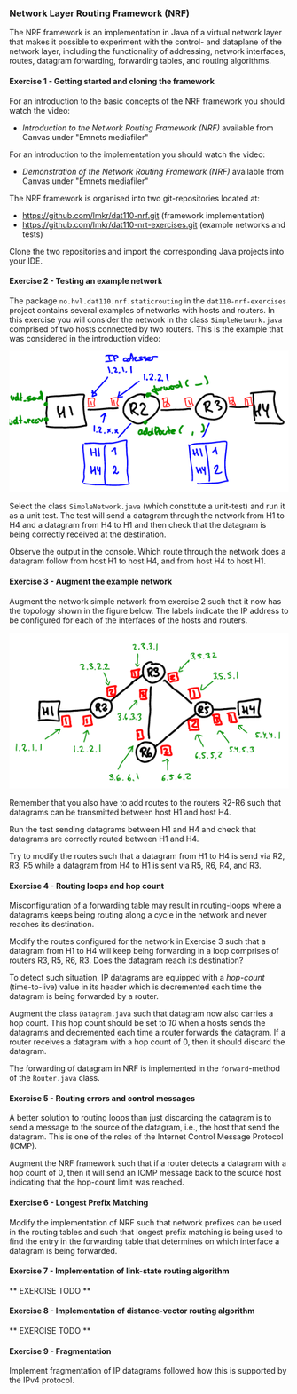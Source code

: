 ### Network Layer Routing Framework (NRF)

The NRF framework is an implementation in Java of a virtual network layer that makes it possible to experiment with the control- and dataplane of the network layer, including the functionality of addressing, network interfaces, routes, datagram forwarding, forwarding tables, and routing algorithms.

#### Exercise 1 - Getting started and cloning the framework

For an introduction to the basic concepts of the NRF framework you should watch the video:

- *Introduction to the Network Routing Framework (NRF)* available from Canvas under "Emnets mediafiler"

For an introduction to the implementation you should watch the video:

- *Demonstration of the Network Routing Framework (NRF)* available from Canvas under "Emnets mediafiler"

The NRF framework is organised into two git-repositories located at:

- https://github.com/lmkr/dat110-nrf.git (framework implementation)
- https://github.com/lmkr/dat110-nrt-exercises.git (example networks and tests)

Clone the two repositories and import the corresponding Java projects into your IDE.

#### Exercise 2 - Testing an example network

The package `no.hvl.dat110.nrf.staticrouting` in the `dat110-nrf-exercises` project contains several examples of networks with hosts and routers. In this exercise you will consider the network in the class `SimpleNetwork.java` comprised of two hosts connected by two routers. This is the example that was considered in the introduction video:

![](assets/markdown-img-paste-20200413121837719.png)

Select the class `SimpleNetwork.java` (which constitute a unit-test) and run it as a unit test. The test will send a datagram through the network from H1 to H4 and a datagram from H4 to H1 and then check that the datagram is being correctly received at the destination.

Observe the output in the console. Which route through the network does a datagram follow from host H1 to host H4, and from host H4 to host H1.

#### Exercise 3 - Augment the example network

Augment the network simple network from exercise 2 such that it now has the topology shown in the figure below. The labels indicate the IP address to be configured for each of the interfaces of the hosts and routers.

![](assets/markdown-img-paste-2020041312153987.png)

Remember that you also have to add routes to the routers R2-R6 such that datagrams can be transmitted between host H1 and host H4.

Run the test sending datagrams between H1 and H4 and check that datagrams are correctly routed between H1 and H4.

Try to modify the routes such that a datagram from H1 to H4 is send via R2, R3, R5 while a datagram from H4 to H1 is sent via R5, R6, R4, and R3.

#### Exercise 4 - Routing loops and hop count

Misconfiguration of a forwarding table may result in routing-loops where a datagrams keeps being routing along a cycle in the network and never reaches its destination.

Modify the routes configured for the network in Exercise 3 such that a datagram from H1 to H4 will keep being forwarding in a loop comprises of routers R3, R5, R6, R3. Does the datagram reach its destination?

To detect such situation, IP datagrams are equipped with a *hop-count* (time-to-live) value in its header which is decremented each time the datagram is being forwarded by a router.

Augment the class `Datagram.java` such that datagram now also carries a hop count. This hop count should be set to *10* when a hosts sends the datagrams and decremented each time a router forwards the datagram. If a router receives a datagram with a hop count of 0, then it should discard the datagram.

The forwarding of datagram in NRF is implemented in the `forward`-method of the `Router.java` class.

#### Exercise 5 - Routing errors and control messages

A better solution to routing loops than just discarding the datagram is to send a message to the source of the datagram, i.e., the host that send the datagram. This is one of the roles of the Internet Control Message Protocol (ICMP).

Augment the NRF framework such that if a router detects a datagram with a hop count of 0, then it will send an ICMP message back to the source host indicating that the hop-count limit was reached.

#### Exercise 6 - Longest Prefix Matching

Modify the implementation of NRF such that network prefixes can be used in the routing tables and such that longest prefix matching is being used to find the entry in the forwarding table that determines on which interface a datagram is being forwarded.

#### Exercise 7 - Implementation of link-state routing algorithm

** EXERCISE TODO **

#### Exercise 8 - Implementation of distance-vector routing algorithm

** EXERCISE TODO **

#### Exercise 9 - Fragmentation

Implement fragmentation of IP datagrams followed how this is supported by the IPv4 protocol.
